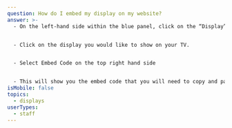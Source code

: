 ```yaml
---
question: How do I embed my display on my website?
answer: >-
  - On the left-hand side within the blue panel, click on the “Display” button. 


  - Click on the display you would like to show on your TV. 


  - Select Embed Code on the top right hand side


  - This will show you the embed code that you will need to copy and paste into your website. 
isMobile: false
topics:
  - displays
userTypes:
  - staff
---
```

